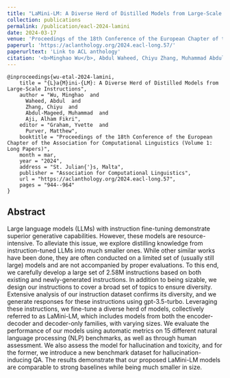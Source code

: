 ```yaml
---
title: "LaMini-LM: A Diverse Herd of Distilled Models from Large-Scale Instructions"
collection: publications
permalink: /publication/eacl-2024-lamini
date: 2024-03-17
venue: 'Proceedings of the 18th Conference of the European Chapter of the Association for Computational Linguistics (Volume 1: Long Papers)'
paperurl: 'https://aclanthology.org/2024.eacl-long.57/'
paperurltext: 'Link to ACL anthology'
citation: '<b>Minghao Wu</b>, Abdul Waheed, Chiyu Zhang, Muhammad Abdul-Mageed, and Alham Fikri Aji. 2024. <a href="http://minghao-wu.github.io/files/papers/lamini_eacl_2024.pdf"><u>LaMini-LM: A Diverse Herd of Distilled Models from Large-Scale Instructions</u></a>. In <i>Proceedings of the 18th Conference of the European Chapter of the Association for Computational Linguistics (Volume 1: Long Papers)</i>, pages 944–964, St. Julian’s, Malta. Association for Computational Linguistics.'
---
```


```
@inproceedings{wu-etal-2024-lamini,
    title = "{L}a{M}ini-{LM}: A Diverse Herd of Distilled Models from Large-Scale Instructions",
    author = "Wu, Minghao  and
      Waheed, Abdul  and
      Zhang, Chiyu  and
      Abdul-Mageed, Muhammad  and
      Aji, Alham Fikri",
    editor = "Graham, Yvette  and
      Purver, Matthew",
    booktitle = "Proceedings of the 18th Conference of the European Chapter of the Association for Computational Linguistics (Volume 1: Long Papers)",
    month = mar,
    year = "2024",
    address = "St. Julian{'}s, Malta",
    publisher = "Association for Computational Linguistics",
    url = "https://aclanthology.org/2024.eacl-long.57",
    pages = "944--964"
}
```

## Abstract
Large language models (LLMs) with instruction fine-tuning demonstrate superior generative capabilities. However, these models are resource-intensive. To alleviate this issue, we explore distilling knowledge from instruction-tuned LLMs into much smaller ones. While other similar works have been done, they are often conducted on a limited set of (usually still large) models and are not accompanied by proper evaluations. To this end, we carefully develop a large set of 2.58M instructions based on both existing and newly-generated instructions. In addition to being sizable, we design our instructions to cover a broad set of topics to ensure diversity. Extensive analysis of our instruction dataset confirms its diversity, and we generate responses for these instructions using gpt-3.5-turbo. Leveraging these instructions, we fine-tune a diverse herd of models, collectively referred to as LaMini-LM, which includes models from both the encoder-decoder and decoder-only families, with varying sizes. We evaluate the performance of our models using automatic metrics on 15 different natural language processing (NLP) benchmarks, as well as through human assessment. We also assess the model for hallucination and toxicity, and for the former, we introduce a new benchmark dataset for hallucination-inducing QA. The results demonstrate that our proposed LaMini-LM models are comparable to strong baselines while being much smaller in size.